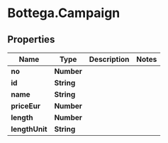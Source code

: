 # Bottega.Campaign

## Properties

Name | Type | Description | Notes
------------ | ------------- | ------------- | -------------
**no** | **Number** |  | 
**id** | **String** |  | 
**name** | **String** |  | 
**priceEur** | **Number** |  | 
**length** | **Number** |  | 
**lengthUnit** | **String** |  | 



